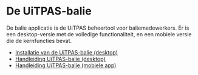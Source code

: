 ---
---

# De UiTPAS-balie

De balie applicatie is de UiTPAS beheertool voor baliemedewerkers. Er is een desktop-versie met de volledige functionaliteit, en een mobiele versie die de kernfuncties bevat.

* [Installatie van de UiTPAS-balie (desktop)](http://documentatie.uitdatabank.be/content/uitpas-handleidingen/latest/balie/balie-browser/)
* [Handleiding UiTPAS-balie (desktop)](http://documentatie.uitdatabank.be/content/uitpas-handleidingen/latest/balie/balie-desktop/)
* [Handleiding UiTPAS-balie (mobiele app)](http://documentatie.uitdatabank.be/content/uitpas-handleidingen/latest/balie/balie-mobile/)